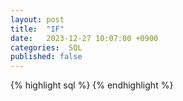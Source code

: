 ```yaml
---
layout: post
title:  "IF"
date:   2023-12-27 10:07:00 +0900
categories:  SQL
published: false
---
```


{% highlight sql %}
{% endhighlight %}
